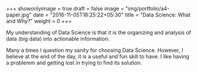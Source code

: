 +++
showonlyimage = true
draft = false
image = "img/portfolio/a4-paper.jpg"
date = "2016-11-05T18:25:22+05:30"
title = "Data Science: What and Why?"
weight = 0
+++

My understanding of Data Science is that it is the organizing and analysis of data (big data) into actionable information.
<!--more-->

Many a times I question my sanity for choosing Data Science. However, I believe at the end of the day, it is a useful and fun skill to have. I like having a problemm and getting lost in trying to find its solution.  
